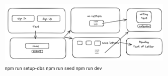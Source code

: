  ![Site Layout](https://github.com/horodylova/special-leter-backend/raw/main/public/Site_Layout.jpg)

npm run setup-dbs
npm run seed
npm run dev
